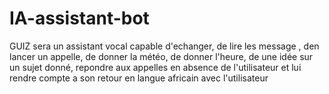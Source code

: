 # IA-assistant-bot
GUIZ sera un assistant vocal capable d'echanger, de lire les message , den lancer un appelle, de donner la météo, de donner l'heure, de une idée sur un sujet donné, repondre aux appelles en absence de l'utilisateur et lui rendre compte  a son retour en langue africain avec l'utilisateur 
